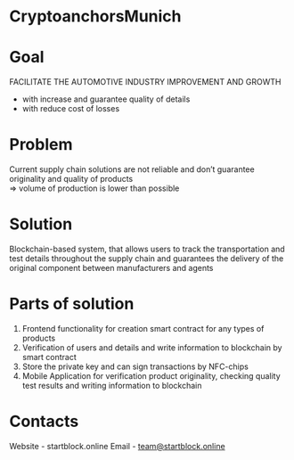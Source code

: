 # CryptoanchorsMunich

# Goal
FACILITATE THE AUTOMOTIVE INDUSTRY IMPROVEMENT AND GROWTH
- with increase and guarantee quality of details 
- with reduce cost of losses

# Problem 
Current supply chain solutions are not reliable and don’t guarantee originality and quality of products <br> => volume of production is lower than possible

# Solution
Blockchain-based system, that allows users to track the transportation and test details throughout the supply chain and guarantees the delivery of the original component between manufacturers and agents

# Parts of solution 
1. Frontend functionality for creation smart contract for any types of products
2. Verification of users and details and write information to blockchain by smart contract
3. Store the private key and can sign transactions by NFC-chips
4. Mobile Application for verification product originality, checking quality test results and writing information to blockchain 

# Contacts
Website - startblock.online
Email - team@startblock.online











